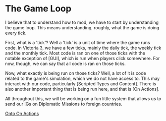 # The Game Loop

I believe that to understand how to mod, we have to start by understanding the game loop. This means understanding, roughly, what the game is doing every tick. 

First, what is a 'tick'? Well a 'tick' is a unit of time where the game runs code. In Victoria 3, we have a few ticks, mainly the daily tick, the weekly tick and the monthly tick. Most code is ran on one of those ticks with the notable exception of [GUI], which is run when players click somewhere. For now, though, we can say that all code is ran on those ticks.

Now, what exactly is being run on those ticks? Well, a lot of it is code related to the game's simulation, which we do not have access to. This may interact with our code, particularly [Scripted Types and Content]. There is also another important thing that is being run here, and that is [On Actions].

All throughout this, we will be working on a fun little system that allows us to send our IGs on Diplomatic Missions to foreign countries.

[Onto On Actions](onactions.md)